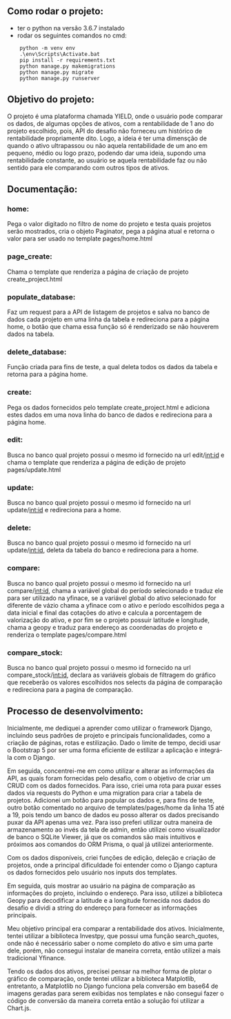 ## Como rodar o projeto:
- ter o python na versão 3.6.7 instalado
- rodar os seguintes comandos no cmd:
```  
    python -m venv env
    .\env\Scripts\Activate.bat
    pip install -r requirements.txt
    python manage.py makemigrations
    python manage.py migrate
    python manage.py runserver	
``` 
	  	
## Objetivo do projeto:
 O projeto é uma plataforma chamada YIELD, onde o usuário pode comparar os dados, de algumas opções de ativos, com a rentabilidade de 1 ano do projeto escolhido, pois, API do desafio não forneceu um histórico de rentabilidade propriamente dito. Logo, a ideia é ter uma dimensção de quando o ativo ultrapassou ou não aquela rentabilidade de um ano em pequeno, médio ou logo prazo, podendo dar uma ideia, supondo uma rentabilidade constante, ao usuário se aquela rentabilidade faz ou não sentido para ele comparando com outros tipos de ativos.

 ## Documentação: 

 ### home: 
Pega o valor digitado no filtro de nome do projeto e testa quais projetos serão mostrados, cria o objeto Paginator, pega a página atual e retorna o valor para ser usado no template pages/home.html
 
 ### page_create: 
Chama o template que renderiza a página de criação de projeto create_project.html

 ### populate_database: 
Faz um request para a API de listagem de projetos e salva no banco de dados cada projeto em uma linha da tabela e redireciona para a página home, o botão que chama essa função só é renderizado se não houverem dados na tabela.

 ### delete_database: 
Função criada para fins de teste, a qual deleta todos os dados da tabela e retorna para a página home.

 ### create: 
Pega os dados fornecidos pelo template create_project.html e
 adiciona estes dados em uma nova linha do banco de dados e redireciona para a página home.

### edit: 
Busca no banco qual projeto possui o mesmo id fornecido na url edit/<int:id> e chama o template que renderiza a página de edição de projeto pages/update.html

### update: 
Busca no banco qual projeto possui o mesmo id fornecido na url update/<int:id> e redireciona para a home.

### delete: 
Busca no banco qual projeto possui o mesmo id fornecido na url update/<int:id>, deleta da tabela do banco e redireciona para a home.

### compare: 
Busca no banco qual projeto possui o mesmo id fornecido na url compare/<int:id>, chama a variável global do período selecionado e traduz ele para ser utilizado na yfinace, se a variável global do ativo selecionado for diferente de vázio chama a yfinace com o ativo e período escolhidos pega a data inicial e final das cotações do ativo e calcula a porcentagem de valorização do ativo, e por fim se o projeto possuir latitude e longitude, chama a geopy e traduz para endereço as coordenadas do projeto e renderiza o template pages/compare.html

### compare_stock: 
Busca no banco qual projeto possui o mesmo id fornecido na url compare_stock/<int:id>, declara as variáveis globais de filtragem do gráfico que receberão os valores escolhidos nos selects da página de comparação e redireciona para a pagina de comparação.

## Processo de desenvolvimento:     
Inicialmente, me dediquei a aprender como utilizar o framework Django, incluindo seus padrões de projeto e principais funcionalidades, como a criação de páginas, rotas e estilização. Dado o limite de tempo, decidi usar o Bootstrap 5 por ser uma forma eficiente de estilizar a aplicação e integrá-la com o Django.

Em seguida, concentrei-me em como utilizar e alterar as informações da API, as quais foram fornecidas pelo desafio, com o objetivo de criar um CRUD com os dados fornecidos. Para isso, criei uma rota para puxar esses dados via requests do Python e uma migration para criar a tabela de projetos. Adicionei um botão para popular os dados e, para fins de teste, outro botão comentado no arquivo de templates/pages/home da linha 15 até a 19, pois tendo um banco de dados eu posso alterar os dados precisando puxar da API apenas uma vez. Para isso preferi utilizar outra maneira de armazenamento ao invés da tela de admin, então utilizei como visualizador de banco o SQLite Viewer, já que os comandos são mais intuitivos e próximos aos comandos do ORM Prisma, o qual já utilizei anteriormente.

Com os dados disponíveis, criei funções de edição, deleção e criação de projetos, onde a principal dificuldade foi entender como o Django captura os dados fornecidos pelo usuário nos inputs dos templates.

Em seguida, quis mostrar ao usuário na página de comparação as informações do projeto, incluindo o endereço. Para isso, utilizei a biblioteca Geopy para decodificar a latitude e a longitude fornecida nos dados do desafio e dividi a string do endereço para fornecer as informações principais.

Meu objetivo principal era comparar a rentabilidade dos ativos. Inicialmente, tentei utilizar a biblioteca Investpy, que possui uma função search_quotes, onde não é necessário saber o nome completo do ativo e sim uma parte dele, porém, não consegui instalar de maneira correta, então utilizei a mais tradicional Yfinance.

Tendo os dados dos ativos, precisei pensar na melhor forma de plotar o gráfico de comparação, onde tentei utilizar a biblioteca Matplotlib, entretanto, a Matplotlib no Django funciona pela conversão em base64 de imagens geradas para serem exibidas nos templates e não consegui fazer o código de conversão da maneira correta então a solução foi utilizar a Chart.js.
